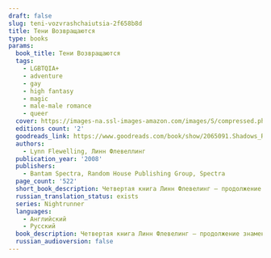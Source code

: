 ```yaml
---
draft: false
slug: teni-vozvrashchaiutsia-2f658b8d
title: Тени Возвращаются
type: books
params:
  book_title: Тени Возвращаются
  tags:
    - LGBTQIA+
    - adventure
    - gay
    - high fantasy
    - magic
    - male-male romance
    - queer
  cover: https://images-na.ssl-images-amazon.com/images/S/compressed.photo.goodreads.com/books/1320504721i/2065091.jpg
  editions count: '2'
  goodreads_link: https://www.goodreads.com/book/show/2065091.Shadows_Return
  authors:
    - Lynn Flewelling, Линн Флевеллинг
  publication_year: '2008'
  publishers:
    - Bantam Spectra, Random House Publishing Group, Spectra
  page_count: '522'
  short_book_description: Четвертая книга Линн Флевелинг — продолжение знаменитой трилогии про Ночных скитальцев. Алек и Серегил снова вместе.
  russian_translation_status: exists
  series: Nightrunner
  languages:
    - Английский
    - Русский
  book_description: Четвертая книга Линн Флевелинг — продолжение знаменитой трилогии про Ночных скитальцев. Алек и Серегил снова вместе. Идут навстречу своей судьбе, предсказаниям Оракула Сарикали и новым испытаниям. Это любительский перевод , выполненный Джу Лай(http://zhurnal.lib.ru/d/dzhu_l/). На русском языке роман не издавался
  russian_audioversion: false
---
```


